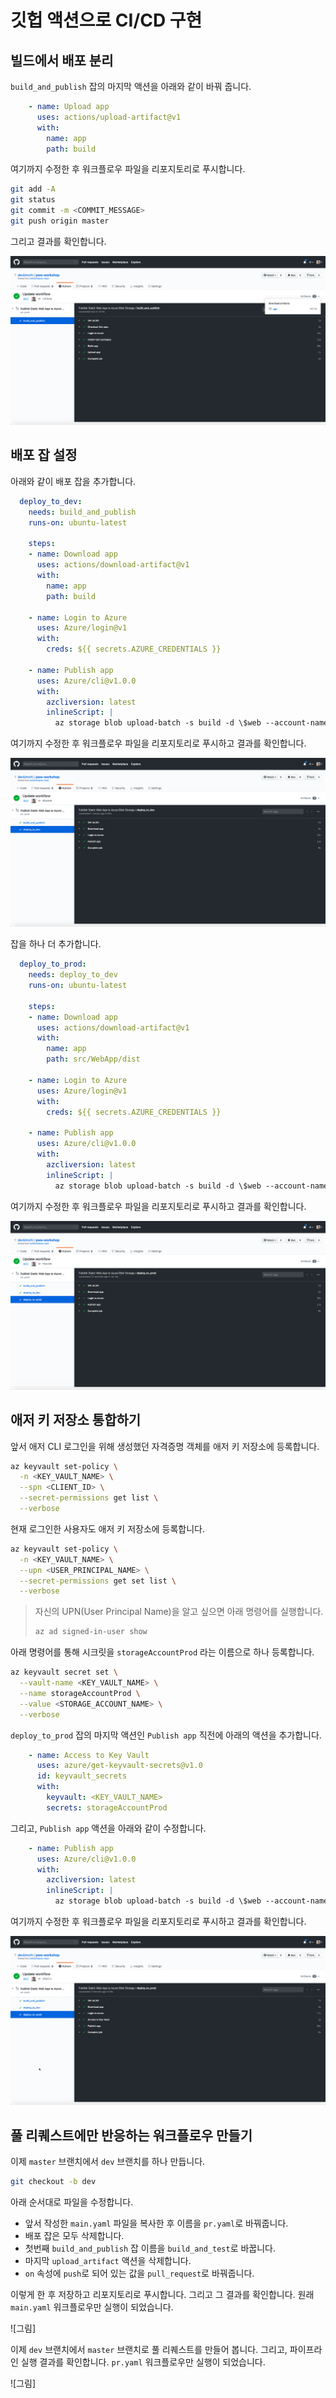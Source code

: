 # 깃헙 액션으로 CI/CD 구현 #

## 빌드에서 배포 분리 ##

`build_and_publish` 잡의 마지막 액션을 아래와 같이 바꿔 줍니다.

```yaml
    - name: Upload app
      uses: actions/upload-artifact@v1
      with:
        name: app
        path: build
```

여기까지 수정한 후 워크플로우 파일을 리포지토리로 푸시합니다.

```bash
git add -A
git status
git commit -m <COMMIT_MESSAGE>
git push origin master
```

그리고 결과를 확인합니다.

![](../images/step-04-01.png)


## 배포 잡 설정 ##

아래와 같이 배포 잡을 추가합니다.

```yaml
  deploy_to_dev:
    needs: build_and_publish
    runs-on: ubuntu-latest

    steps:
    - name: Download app
      uses: actions/download-artifact@v1
      with:
        name: app
        path: build

    - name: Login to Azure
      uses: Azure/login@v1
      with:
        creds: ${{ secrets.AZURE_CREDENTIALS }}

    - name: Publish app
      uses: Azure/cli@v1.0.0
      with:
        azcliversion: latest
        inlineScript: |
          az storage blob upload-batch -s build -d \$web --account-name ${{ secrets.STORAGE_ACCOUNT_NAME }}
```

여기까지 수정한 후 워크플로우 파일을 리포지토리로 푸시하고 결과를 확인합니다.

![](../images/step-04-02.png)

잡을 하나 더 추가합니다.

```yaml
  deploy_to_prod:
    needs: deploy_to_dev
    runs-on: ubuntu-latest

    steps:
    - name: Download app
      uses: actions/download-artifact@v1
      with:
        name: app
        path: src/WebApp/dist

    - name: Login to Azure
      uses: Azure/login@v1
      with:
        creds: ${{ secrets.AZURE_CREDENTIALS }}

    - name: Publish app
      uses: Azure/cli@v1.0.0
      with:
        azcliversion: latest
        inlineScript: |
          az storage blob upload-batch -s build -d \$web --account-name ${{ secrets.STORAGE_ACCOUNT_NAME_2 }}
```

여기까지 수정한 후 워크플로우 파일을 리포지토리로 푸시하고 결과를 확인합니다.

![](../images/step-04-03.png)


## 애저 키 저장소 통합하기 ##

앞서 애저 CLI 로그인을 위해 생성했던 자격증명 객체를 애저 키 저장소에 등록합니다.

```bash
az keyvault set-policy \
  -n <KEY_VAULT_NAME> \
  --spn <CLIENT_ID> \
  --secret-permissions get list \
  --verbose
```

현재 로그인한 사용자도 애저 키 저장소에 등록합니다.

```bash
az keyvault set-policy \
  -n <KEY_VAULT_NAME> \
  --upn <USER_PRINCIPAL_NAME> \
  --secret-permissions get set list \
  --verbose
```

> 자신의 UPN(User Principal Name)을 알고 싶으면 아래 명령어를 실행합니다.
> ```bash
> az ad signed-in-user show
> ```

아래 명령어를 통해 시크릿을 `storageAccountProd` 라는 이름으로 하나 등록합니다.

```bash
az keyvault secret set \
  --vault-name <KEY_VAULT_NAME> \
  --name storageAccountProd \
  --value <STORAGE_ACCOUNT_NAME> \
  --verbose
```

`deploy_to_prod` 잡의 마지막 액션인 `Publish app` 직전에 아래의 액션을 추가합니다.

```yaml
    - name: Access to Key Vault
      uses: azure/get-keyvault-secrets@v1.0
      id: keyvault_secrets
      with:
        keyvault: <KEY_VAULT_NAME>
        secrets: storageAccountProd
```

그리고, `Publish app` 액션을 아래와 같이 수정합니다.

```yaml
    - name: Publish app
      uses: Azure/cli@v1.0.0
      with:
        azcliversion: latest
        inlineScript: |
          az storage blob upload-batch -s build -d \$web --account-name ${{ steps.keyvault_secrets.outputs.storageAccountProd }}
```

여기까지 수정한 후 워크플로우 파일을 리포지토리로 푸시하고 결과를 확인합니다.

![](../images/step-04-04.png)


## 풀 리퀘스트에만 반응하는 워크플로우 만들기 ##

이제 `master` 브랜치에서 `dev` 브랜치를 하나 만듭니다.

```bash
git checkout -b dev
```

아래 순서대로 파일을 수정합니다.

* 앞서 작성한 `main.yaml` 파일을 복사한 후 이름을 `pr.yaml`로 바꿔줍니다.
* 배포 잡은 모두 삭제합니다.
* 첫번째 `build_and_publish` 잡 이름을 `build_and_test`로 바꿉니다.
* 마지막 `upload_artifact` 액션을 삭제합니다.
* `on` 속성에 `push`로 되어 있는 값을 `pull_request`로 바꿔줍니다.

이렇게 한 후 저장하고 리포지토리로 푸시합니다. 그리고 그 결과를 확인합니다. 원래 `main.yaml` 워크플로우만 실행이 되었습니다.

![그림]

이제 `dev` 브랜치에서 `master` 브랜치로 풀 리퀘스트를 만들어 봅니다. 그리고, 파이프라인 실행 결과를 확인합니다. `pr.yaml` 워크플로우만 실행이 되었습니다.

![그림]
